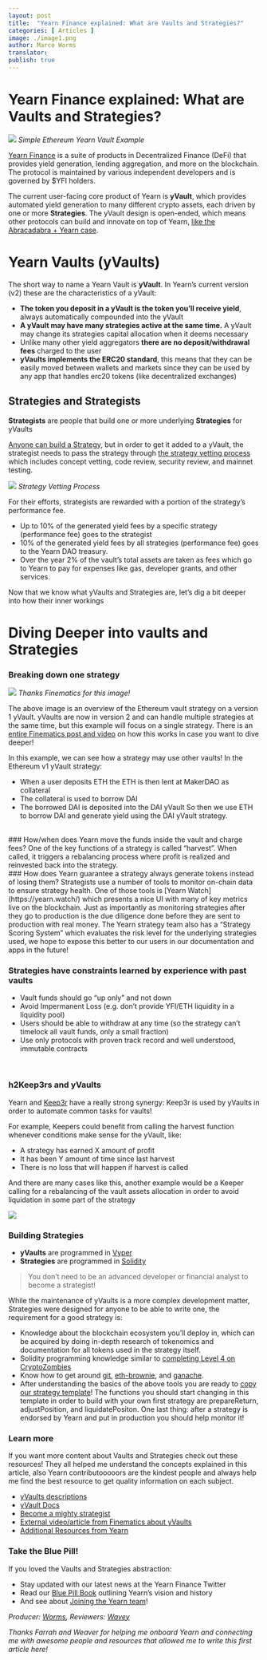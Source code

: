 ```yaml
---
layout: post
title:  "Yearn Finance explained: What are Vaults and Strategies?"
categories: [ Articles ]
image: ./image1.png
author: Marco Worms
translator:
publish: true
---
```


# Yearn Finance explained: What are Vaults and Strategies?

![](image1.png)
*Simple Ethereum Yearn Vault Example*
</br>

[Yearn Finance](http://yearn.finance/) is a suite of products in Decentralized Finance (DeFi) that provides yield generation, lending aggregation, and more on the blockchain. The protocol is maintained by various independent developers and is governed by $YFI holders.

The current user-facing core product of Yearn is **yVault**, which provides automated yield generation to many different crypto assets, each driven by one or more **Strategies**. The yVault design is open-ended, which means other protocols can build and innovate on top of Yearn, [like the Abracadabra + Yearn case](https://twitter.com/MarcoWorms/status/1483223651684081670).

# Yearn Vaults (yVaults)

The short way to name a Yearn Vault is **yVault**. In Yearn’s current version (v2) these are the characteristics of a yVault:

* **The token you deposit in a yVault is the token you’ll receive yield**, always automatically compounded into the yVault
* **A yVault may have many strategies active at the same time.** A yVault may change its strategies capital allocation when it deems necessary
* Unlike many other yield aggregators **there are no deposit/withdrawal fees** charged to the user
* **yVaults implements the ERC20 standard**, this means that they can be easily moved between wallets and markets since they can be used by any app that handles erc20 tokens (like decentralized exchanges)

## Strategies and Strategists
**Strategists** are people that build one or more underlying **Strategies** for yVaults

[Anyone can build a Strategy](https://docs.yearn.finance/developers/v2/getting-started), but in order to get it added to a yVault, the strategist needs to pass the strategy through [the strategy vetting process](https://docs.yearn.finance/developers/v2/getting-started#overview-of-our-vetting-process) which includes concept vetting, code review, security review, and mainnet testing.

![](image2.png)
*Strategy Vetting Process*
</br>

For their efforts, strategists are rewarded with a portion of the strategy’s performance fee.

* Up to 10% of the generated yield fees by a specific strategy (performance fee) goes to the strategist
* 10% of the generated yield fees by all strategies (performance fee) goes to the Yearn DAO treasury.
* Over the year 2% of the vault’s total assets are taken as fees which go to Yearn to pay for expenses like gas, developer grants, and other services.

Now that we know what yVaults and Strategies are, let’s dig a bit deeper into how their inner workings

# Diving Deeper into vaults and Strategies

### Breaking down one strategy

![](image3.png)
*Thanks Finematics for this image!*
</br>

The above image is an overview of the Ethereum vault strategy on a version 1 yVault. yVaults are now in version 2 and can handle multiple strategies at the same time, but this example will focus on a single strategy. There is an [entire Finematics post and video](https://finematics.com/yearn-vaults-eth-vault-explained/) on how this works in case you want to dive deeper!

In this example, we can see how a strategy may use other vaults! In the Ethereum v1 yVault strategy:
* When a user deposits ETH the ETH is then lent at MakerDAO as collateral
* The collateral is used to borrow DAI
* The borrowed DAI is deposited into the DAI yVault
So then we use ETH to borrow DAI and generate yield using the DAI yVault strategy.
</br>
### How/when does Yearn move the funds inside the vault and charge fees?
One of the key functions of a strategy is called “harvest”. When called, it triggers a rebalancing process where profit is realized and reinvested back into the strategy.
</br>
### How does Yearn guarantee a strategy always generate tokens instead of losing them?
Strategists use a number of tools to monitor on-chain data to ensure strategy health. One of those tools is [Yearn Watch](https://yearn.watch/) which presents a nice UI with many of key metrics live on the blockchain.
Just as importantly as monitoring strategies after they go to production is the due diligence done before they are sent to production with real money. The Yearn strategy team also has a “Strategy Scoring System” which evaluates the risk level for the underlying strategies used, we hope to expose this better to our users in our documentation and apps in the future!
</br>

### Strategies have constraints learned by experience with past vaults
* Vault funds should go “up only” and not down
* Avoid Impermanent Loss (e.g. don’t provide YFI/ETH liquidity in a liquidity pool)
* Users should be able to withdraw at any time (so the strategy can’t timelock all vault funds, only a small fraction)
* Use only protocols with proven track record and well understood, immutable contracts

</br>

### h2Keep3rs and yVaults

Yearn and [Keep3r](https://docs.keep3r.network/) have a really strong synergy: Keep3r is used by yVaults in order to automate common tasks for vaults!

For example, Keepers could benefit from calling the harvest function whenever conditions make sense for the yVault, like:
* A strategy has earned X amount of profit
* It has been Y amount of time since last harvest
* There is no loss that will happen if harvest is called


And there are many cases like this, another example would be a Keeper calling for a rebalancing of the vault assets allocation in order to avoid liquidation in some part of the strategy

![](image4.png)


### Building Strategies
* **yVaults** are programmed in [Vyper](https://vyper.readthedocs.io/en/stable/)
* **Strategies** are programmed in [Solidity](https://docs.soliditylang.org/en/v0.8.11/)


> You don’t need to be an advanced developer or financial analyst to become a strategist!

While the maintenance of yVaults is a more complex development matter, Strategies were designed for anyone to be able to write one, the requirement for a good strategy is:

* Knowledge about the blockchain ecosystem you’ll deploy in, which can be acquired by doing in-depth research of tokenomics and documentation for all tokens used in the strategy itself.
* Solidity programming knowledge similar to [completing Level 4 on CryptoZombies](https://cryptozombies.io/)
* Know how to get around [git](https://git-scm.com/), [eth-brownie](https://eth-brownie.readthedocs.io/en/stable/), and [ganache](https://trufflesuite.com/ganache/).
* After understanding the basics of the above tools you are ready to [copy our strategy template](https://github.com/yearn/brownie-strategy-mix)! The functions you should start changing in this template in order to build with your own first strategy are prepareReturn, adjustPosition, and liquidatePositon.
One last thing: after a strategy is endorsed by Yearn and put in production you should help monitor it!

### Learn more
If you want more content about Vaults and Strategies check out these resources! They all helped me understand the concepts explained in this article, also Yearn contributooooors are the kindest people and always help me find the best resource to get quality information on each subject.
* [yVaults descriptions](https://vaults.yearn.finance/)
* [yVault Docs](https://docs.yearn.finance/getting-started/products/yvaults/overview)
* [Become a mighty strategist](https://www.youtube.com/watch?v=NVR3teJw0Y0)
* [External video/article from Finematics about yVaults](https://finematics.com/yearn-vaults-eth-vault-explained/)
* [Additional Resources from Yearn](https://docs.yearn.finance/developers/v2/additional-resources)

### Take the Blue Pill!
If you loved the Vaults and Strategies abstraction:
* Stay updated with our latest news at the Yearn Finance Twitter
* Read our [Blue Pill Book](https://thebluepill.eth.link/) outlining Yearn’s vision and history
* And see about [Joining the Yearn team](https://yearnfinance.notion.site/Join-Us-3e9c95b9bd7846a18c0f1cbe6ab05eda)!

*Producer: [Worms](https://twitter.com/MarcoWorms), Reviewers: [Wavey](https://twitter.com/wavey0x)*

*Thanks Farrah and Weaver for helping me onboard Yearn and connecting me with awesome people and resources that allowed me to write this first article here!*
